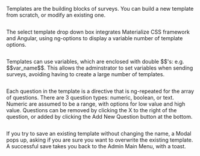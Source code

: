   <p>Templates are the building blocks of surveys. You can build a new template from scratch, or modify an existing one.</p>
    <img ng-src="images/create_modify_template_entry.jpg">
    <p>The select template drop down box integrates Materialize CSS framework and Angular, using ng-options to display a variable number of template options.</p>
    <img ng-src="images/create_modify_template_dropdown.jpg">
    <p>Templates can use variables, which are enclosed with double $$'s: e.g. $$var_name$$. This allows the adminstrator to set variables when sending surveys, avoiding having to create a large number of templates. </p>
    <img ng-src="images/create_modify_template_variables.jpg">
    <p>Each question in the template is a directive that is ng-repeated for the array of questions. There are 3 question types: numeric, boolean, or text. Numeric are assumed to be a range, with options for low value and high value. Questions can be removed by clicking the X to the right of the question, or added by clicking the Add New Question button at the bottom.</p> 
    <img ng-src="images/create_modify_template_question.jpg">  
    <p>If you try to save an existing template without changing the name, a Modal pops up, asking if you are sure you want to overwrite the existing template. A successful save takes you back to the Admin Main Menu, with a toast.</p>
    
</div>

